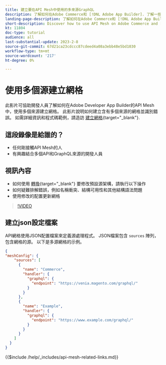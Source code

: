 ```yaml
---
title: 建立要在API Mesh中使用的多來源GraphQL
description: 了解如何在Adobe Commerce和 [!DNL Adobe App Builder]. 了解一些常見錯誤及解決方法。
landing-page-description: 了解如何在Adobe Commerce和 [!DNL Adobe App Builder]. 了解如何建立具有多個來源的網格，以及如何解決一些常見錯誤。
short-description: Discover how to use API Mesh on Adobe Commerce and [!DNL Adobe App Builder]. Learn about creating a mesh that has multiple sources and how to resolve some common errors.
kt: 11804
doc-type: tutorial
audience: all
last-substantial-update: 2023-2-8
source-git-commit: 67d21ca23cdccc87cdeed4a08a3ebb48e5bd1030
workflow-type: tm+mt
source-wordcount: '217'
ht-degree: 0%

---
```


# 使用多個源建立網格

此影片可協助開發人員了解如何在Adobe Developer App Builder的API Mesh中，使用多個來源建立網格。 此影片說明如何建立含有多個來源的網格並識別錯誤。 如需詳細資訊和程式碼範例，請造訪 [建立網格](https://developer.adobe.com/graphql-mesh-gateway/gateway/create-mesh/#create-a-mesh-1){target="_blank"}.

## 這段錄像是給誰的？

* 任何剛接觸API Mesh的人
* 有興趣結合多個API和GraphQL來源的開發人員

## 視訊內容

* 如何使用 [轉換](https://developer.adobe.com/graphql-mesh-gateway/gateway/transforms/){target="_blank"} 要修改預設源架構，請執行以下操作
* 如何疑難排解錯誤，例如名稱衝突、結構可用性和其他結構語法問題
* 使用修改的配置更新網格

>[!VIDEO](https://video.tv.adobe.com/v/3414125)

## 建立json設定檔案

API網格使用JSON配置檔案來定義源處理程式。 JSON檔案包含 `sources` 陣列，包含網格的源。 以下是多源網格的示例。

```json
{
"meshConfig": {
    "sources": [
      {
        "name": "Commerce",
        "handler": {
          "graphql": {
            "endpoint": "https://venia.magento.com/graphql/"
          }
        }
      },
      {
        "name": "Example",
        "handler": {
          "graphql": {
            "endpoint": "https://www.example.com/graphql/"
          }
        }
      }
    ]
  }
}
```

{{$include /help/_includes/api-mesh-related-links.md}}
